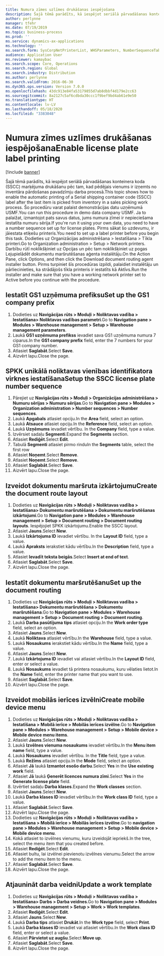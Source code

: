 ```yaml
---
title: Numura zīmes uzlīmes drukāšanas iespējošana
description: Šajā tēmā parādīts, kā iespējot seriālā pārvadāšanas konteinera koda (SSCC) marķējuma drukāšanu pēc tam, kad pēdējais vienums ir izņemts no inventāra pārdošanas pavadzīmju darba procesā.
author: perlynne
manager: tfehr
ms.date: 07/19/2019
ms.topic: business-process
ms.prod: ''
ms.service: dynamics-ax-applications
ms.technology: ''
ms.search.form: SysCorpNetPrinterList, WHSParameters, NumberSequenceTableListPage, NumberSequenceDetails, WHSDocumentRoutingLayout, WHSDocumentRouting, WHSRFMenuItem, WHSRFMenu, WHSWorkTemplateTable
audience: Application User
ms.reviewer: kamaybac
ms.search.scope: Core, Operations
ms.search.region: Global
ms.search.industry: Distribution
ms.author: perlynne
ms.search.validFrom: 2016-06-30
ms.dyn365.ops.version: Version 7.0.0
ms.openlocfilehash: 43dc913e84fa53179855d7ab8dbbf4d179e2cc63
ms.sourcegitcommit: 8a2127c5af6cdbda30ccc1f9bef9bd4ab61e9e50
ms.translationtype: HT
ms.contentlocale: lv-LV
ms.lasthandoff: 05/18/2020
ms.locfileid: "3383048"
---
```

# <a name="enable-license-plate-label-printing"></a><span data-ttu-id="dfff1-103">Numura zīmes uzlīmes drukāšanas iespējošana</span><span class="sxs-lookup"><span data-stu-id="dfff1-103">Enable license plate label printing</span></span>

[!include [banner](../../includes/banner.md)]

<span data-ttu-id="dfff1-104">Šajā tēmā parādīts, kā iespējot seriālā pārvadāšanas konteinera koda (SSCC) marķējuma drukāšanu pēc tam, kad pēdējais vienums ir izņemts no inventāra pārdošanas pavadzīmju darba procesā.</span><span class="sxs-lookup"><span data-stu-id="dfff1-104">This topic shows how to enable the automatic printing of a Serial shipping container code (SSCC) label after the last item is picked from inventory in a sales picking work process.</span></span> <span data-ttu-id="dfff1-105">Šo procedūru varat palaist demonstrācijas datu uzņēmumā USMF.</span><span class="sxs-lookup"><span data-stu-id="dfff1-105">You can run this procedure in demo data company USMF.</span></span> <span data-ttu-id="dfff1-106">Ja to palaižat, izmantojot pats savus datus, jums numura zīmei ir nepieciešama iestatīta numuru sērija.</span><span class="sxs-lookup"><span data-stu-id="dfff1-106">If you're run it using your own data, you need to have a number sequence set up for license plates.</span></span> <span data-ttu-id="dfff1-107">Pirms sākat šo uzdevumu, ir jāiestata etiķešu printeris.</span><span class="sxs-lookup"><span data-stu-id="dfff1-107">You need to set up a label printer before you begin this task.</span></span> <span data-ttu-id="dfff1-108">Dodieties uz Organizācijas administrēšana > Iestatīšana > Tīkla printeri.</span><span class="sxs-lookup"><span data-stu-id="dfff1-108">Go to Organization administration > Setup > Network printers.</span></span> <span data-ttu-id="dfff1-109">Darbību rūtī noklikšķiniet uz Opcijas un pēc tam noklikšķiniet uz pogas Lejupielādēt dokumentu maršrutēšanas aģenta instalētāju.</span><span class="sxs-lookup"><span data-stu-id="dfff1-109">On the Action Pane, click Options, and then click the Download document routing agent installer button.</span></span> <span data-ttu-id="dfff1-110">Pirms turpiniet šīs procedūras izpildi, palaidiet instalētāju un pārliecinieties, ka strādājošs tīkla printeris ir iestatīts kā Aktīvs.</span><span class="sxs-lookup"><span data-stu-id="dfff1-110">Run the installer and make sure that you have a working network printer set to Active before you continue with the procedure.</span></span>


## <a name="set-up-the-gs1-company-prefix"></a><span data-ttu-id="dfff1-111">Iestatīt GS1 uzņēmuma prefiksu</span><span class="sxs-lookup"><span data-stu-id="dfff1-111">Set up the GS1 company prefix</span></span>
1. <span data-ttu-id="dfff1-112">Dodieties uz **Navigācijas rūts > Moduļi > Noliktavas vadība > Iestatīšana> Noliktavas vadības parametri**.</span><span class="sxs-lookup"><span data-stu-id="dfff1-112">Go to **Navigation pane > Modules > Warehouse management > Setup > Warehouse management parameters**.</span></span>
2. <span data-ttu-id="dfff1-113">Laukā **GS1 uzņēmuma prefikss** ievadiet sava GS1 uzņēmuma numura 7 ciparus.</span><span class="sxs-lookup"><span data-stu-id="dfff1-113">In the **GS1 company prefix** field, enter the 7 numbers for your GS1 company number.</span></span>
3. <span data-ttu-id="dfff1-114">Atlasiet **Saglabāt**.</span><span class="sxs-lookup"><span data-stu-id="dfff1-114">Select **Save**.</span></span>
4. <span data-ttu-id="dfff1-115">Aizvērt lapu.</span><span class="sxs-lookup"><span data-stu-id="dfff1-115">Close the page.</span></span>

## <a name="setup-the-sscc-license-plate-number-sequence"></a><span data-ttu-id="dfff1-116">SPKK unikālā noliktavas vienības identifikatora virknes iestatīšana</span><span class="sxs-lookup"><span data-stu-id="dfff1-116">Setup the SSCC license plate number sequence</span></span>
1. <span data-ttu-id="dfff1-117">Pārejiet uz **Navigācijas rūts > Moduļi > Organizācijas administrēšana > Numuru sērijas > Numuru sērijas**.</span><span class="sxs-lookup"><span data-stu-id="dfff1-117">Go to **Navigation pane > Modules > Organization administration > Number sequences > Number sequences**.</span></span>
2. <span data-ttu-id="dfff1-118">Laukā **Apgabals** atlasiet opciju.</span><span class="sxs-lookup"><span data-stu-id="dfff1-118">In the **Area** field, select an option.</span></span>
3. <span data-ttu-id="dfff1-119">Laukā **Atsauce** atlasiet opciju.</span><span class="sxs-lookup"><span data-stu-id="dfff1-119">In the **Reference** field, select an option.</span></span>
4. <span data-ttu-id="dfff1-120">Laukā **Uzņēmums** ievadiet vērtību. </span><span class="sxs-lookup"><span data-stu-id="dfff1-120">In the **Company** field, type a value.</span></span>
5. <span data-ttu-id="dfff1-121">Izvērsiet sadaļu **Segmenti**.</span><span class="sxs-lookup"><span data-stu-id="dfff1-121">Expand the **Segments** section.</span></span>
6. <span data-ttu-id="dfff1-122">Atlasiet **Rediģēt**.</span><span class="sxs-lookup"><span data-stu-id="dfff1-122">Select **Edit**.</span></span>
7. <span data-ttu-id="dfff1-123">Tabulā **Segmenti** atlasiet pirmo rindu</span><span class="sxs-lookup"><span data-stu-id="dfff1-123">In the **Segments** table, select the first row</span></span>
8. <span data-ttu-id="dfff1-124">Atlasiet **Noņemt**.</span><span class="sxs-lookup"><span data-stu-id="dfff1-124">Select **Remove**.</span></span>
9. <span data-ttu-id="dfff1-125">Atlasiet **Noņemt**.</span><span class="sxs-lookup"><span data-stu-id="dfff1-125">Select **Remove**.</span></span>
10. <span data-ttu-id="dfff1-126">Atlasiet **Saglabāt**.</span><span class="sxs-lookup"><span data-stu-id="dfff1-126">Select **Save**.</span></span>
11. <span data-ttu-id="dfff1-127">Aizvērt lapu.</span><span class="sxs-lookup"><span data-stu-id="dfff1-127">Close the page.</span></span>

## <a name="create-the-document-route-layout"></a><span data-ttu-id="dfff1-128">Izveidot dokumentu maršruta izkārtojumu</span><span class="sxs-lookup"><span data-stu-id="dfff1-128">Create the document route layout</span></span>
1. <span data-ttu-id="dfff1-129">Dodieties uz **Navigācijas rūts > Moduļi > Noliktavas vadība > Iestatīšana> Dokumentu maršrutēšana > Dokumentu maršrutēšanas izkārtojumi**.</span><span class="sxs-lookup"><span data-stu-id="dfff1-129">Go to **Navigation pane > Modules > Warehouse management > Setup > Document routing > Document routing layouts**.</span></span> <span data-ttu-id="dfff1-130">Iespējojiet SPKK izkārtojumu.</span><span class="sxs-lookup"><span data-stu-id="dfff1-130">Enable the SSCC layout.</span></span>  
2. <span data-ttu-id="dfff1-131">Atlasiet **Jauns**.</span><span class="sxs-lookup"><span data-stu-id="dfff1-131">Select **New**.</span></span>
3. <span data-ttu-id="dfff1-132">Laukā **Izkārtojuma ID** ievadiet vērtību. </span><span class="sxs-lookup"><span data-stu-id="dfff1-132">In the **Layout ID** field, type a value.</span></span>
4. <span data-ttu-id="dfff1-133">Laukā **Apraksts** ierakstiet kādu vērtību.</span><span class="sxs-lookup"><span data-stu-id="dfff1-133">In the **Description** field, type a value.</span></span>
5. <span data-ttu-id="dfff1-134">Atlasiet **Ievadīt teksta beigās**.</span><span class="sxs-lookup"><span data-stu-id="dfff1-134">Select **Insert at end of text**.</span></span>
6. <span data-ttu-id="dfff1-135">Atlasiet **Saglabāt**.</span><span class="sxs-lookup"><span data-stu-id="dfff1-135">Select **Save**.</span></span>
7. <span data-ttu-id="dfff1-136">Aizvērt lapu.</span><span class="sxs-lookup"><span data-stu-id="dfff1-136">Close the page.</span></span>

## <a name="set-up-the-document-routing"></a><span data-ttu-id="dfff1-137">Iestatīt dokumentu maršrutēšanu</span><span class="sxs-lookup"><span data-stu-id="dfff1-137">Set up the document routing</span></span>
1. <span data-ttu-id="dfff1-138">Dodieties uz **Navigācijas rūts > Moduļi > Noliktavas vadība > Iestatīšana> Dokumentu maršrutēšana > Dokumentu maršrutēšana**.</span><span class="sxs-lookup"><span data-stu-id="dfff1-138">Go to **Navigation pane > Modules > Warehouse management > Setup > Document routing > Document routing**.</span></span>
2. <span data-ttu-id="dfff1-139">Laukā **Darba pasūtījuma tips** atlasiet opciju.</span><span class="sxs-lookup"><span data-stu-id="dfff1-139">In the **Work order type** field, select an option.</span></span>
3. <span data-ttu-id="dfff1-140">Atlasiet **Jauns**.</span><span class="sxs-lookup"><span data-stu-id="dfff1-140">Select **New**.</span></span>
4. <span data-ttu-id="dfff1-141">Laukā **Noliktava** atlasiet vērtību.</span><span class="sxs-lookup"><span data-stu-id="dfff1-141">In the **Warehouse** field, type a value.</span></span>
5. <span data-ttu-id="dfff1-142">Laukā **Nosaukums** ierakstiet kādu vērtību.</span><span class="sxs-lookup"><span data-stu-id="dfff1-142">In the **Name** field, type a value.</span></span>
6. <span data-ttu-id="dfff1-143">Atlasiet **Jauns**.</span><span class="sxs-lookup"><span data-stu-id="dfff1-143">Select **New**.</span></span>
7. <span data-ttu-id="dfff1-144">Laukā **Izkārtojuma ID** ievadiet vai atlasiet vērtību.</span><span class="sxs-lookup"><span data-stu-id="dfff1-144">In the **Layout ID** field, enter or select a value.</span></span>
8. <span data-ttu-id="dfff1-145">Laukā **Nosaukums** ievadiet tā printera nosaukumu, kuru vēlaties lietot.</span><span class="sxs-lookup"><span data-stu-id="dfff1-145">In the **Name** field, enter the printer name that you want to use.</span></span>
9. <span data-ttu-id="dfff1-146">Atlasiet **Saglabāt**.</span><span class="sxs-lookup"><span data-stu-id="dfff1-146">Select **Save**.</span></span>
10. <span data-ttu-id="dfff1-147">Aizvērt lapu.</span><span class="sxs-lookup"><span data-stu-id="dfff1-147">Close the page.</span></span>

## <a name="create-mobile-device-menu"></a><span data-ttu-id="dfff1-148">Izveidot mobilās ierīces izvēlni</span><span class="sxs-lookup"><span data-stu-id="dfff1-148">Create mobile device menu</span></span>
1. <span data-ttu-id="dfff1-149">Dodieties uz **Navigācijas rūts > Moduļi > Noliktavas vadība > Iestatīšana > Mobilā ierīce > Mobilās ierīces izvēlne**.</span><span class="sxs-lookup"><span data-stu-id="dfff1-149">Go to **Navigation pane > Modules > Warehouse management > Setup > Mobile device > Mobile device menu items**.</span></span>
2. <span data-ttu-id="dfff1-150">Atlasiet **Jauns**.</span><span class="sxs-lookup"><span data-stu-id="dfff1-150">Select **New**.</span></span>
3. <span data-ttu-id="dfff1-151">Laukā **Izvēlnes vienuma nosaukums** ievadiet vērtību.</span><span class="sxs-lookup"><span data-stu-id="dfff1-151">In the **Menu item name** field, type a value.</span></span>
4. <span data-ttu-id="dfff1-152">Laukā **Nosaukums** ievadiet vērtību. </span><span class="sxs-lookup"><span data-stu-id="dfff1-152">In the **Title** field, type a value.</span></span>
5. <span data-ttu-id="dfff1-153">Laukā **Režīms** atlasiet opciju.</span><span class="sxs-lookup"><span data-stu-id="dfff1-153">In the **Mode** field, select an option.</span></span>
6. <span data-ttu-id="dfff1-154">Atlasiet **Jā** laukā **Izmantot esošo darbu**.</span><span class="sxs-lookup"><span data-stu-id="dfff1-154">Select **Yes** in the **Use existing work** field.</span></span>
7. <span data-ttu-id="dfff1-155">Atlasiet **Jā** laukā **Ģenerēt licences numura zīmi**.</span><span class="sxs-lookup"><span data-stu-id="dfff1-155">Select **Yes** in the **Generate license plate** field.</span></span>
8. <span data-ttu-id="dfff1-156">Izvērtiet sadaļu **Darba klases**.</span><span class="sxs-lookup"><span data-stu-id="dfff1-156">Expand the **Work classes** section.</span></span>
9. <span data-ttu-id="dfff1-157">Atlasiet **Jauns**.</span><span class="sxs-lookup"><span data-stu-id="dfff1-157">Select **New**.</span></span>
10. <span data-ttu-id="dfff1-158">Laukā **Darba klases ID** ievadiet vērtību.</span><span class="sxs-lookup"><span data-stu-id="dfff1-158">In the **Work class ID** field, type a value.</span></span>
11. <span data-ttu-id="dfff1-159">Atlasiet **Saglabāt**.</span><span class="sxs-lookup"><span data-stu-id="dfff1-159">Select **Save**.</span></span>
12. <span data-ttu-id="dfff1-160">Aizvērt lapu.</span><span class="sxs-lookup"><span data-stu-id="dfff1-160">Close the page.</span></span>
13. <span data-ttu-id="dfff1-161">Dodieties uz **Navigācijas rūts > Moduļi > Noliktavas vadība > Iestatīšana > Mobilā ierīce > Mobilās ierīces izvēlne**.</span><span class="sxs-lookup"><span data-stu-id="dfff1-161">Go to **navigation pane > Modules > Warehouse management > Setup > Mobile device > Mobile device menu**.</span></span>
14. <span data-ttu-id="dfff1-162">Kokā atlasiet to izvēlnes vienumu, kuru izveidojāt iepriekš.</span><span class="sxs-lookup"><span data-stu-id="dfff1-162">In the tree, select the menu item that you created before.</span></span>
15. <span data-ttu-id="dfff1-163">Atlasiet **Rediģēt**.</span><span class="sxs-lookup"><span data-stu-id="dfff1-163">Select **Edit**.</span></span>
16. <span data-ttu-id="dfff1-164">Atlasiet bultu, lai izvēlnei pievienotu izvēlnes vienumu.</span><span class="sxs-lookup"><span data-stu-id="dfff1-164">Select the arrow to add the menu item to the menu.</span></span>
17. <span data-ttu-id="dfff1-165">Atlasiet **Saglabāt**.</span><span class="sxs-lookup"><span data-stu-id="dfff1-165">Select **Save**.</span></span>
18. <span data-ttu-id="dfff1-166">Aizvērt lapu.</span><span class="sxs-lookup"><span data-stu-id="dfff1-166">Close the page.</span></span>

## <a name="update-a-work-template"></a><span data-ttu-id="dfff1-167">Atjaunināt darba veidni</span><span class="sxs-lookup"><span data-stu-id="dfff1-167">Update a work template</span></span>
1. <span data-ttu-id="dfff1-168">Dodieties uz **Navigācijas rūts > Moduļi > Noliktavas vadība > Iestatīšana> Darbs > Darba veidnes**.</span><span class="sxs-lookup"><span data-stu-id="dfff1-168">Go to **Navigation pane > Modules > Warehouse management > Setup > Work > Work templates**.</span></span>
2. <span data-ttu-id="dfff1-169">Atlasiet **Rediģēt**.</span><span class="sxs-lookup"><span data-stu-id="dfff1-169">Select **Edit**.</span></span>
3. <span data-ttu-id="dfff1-170">Atlasiet **Jauns**.</span><span class="sxs-lookup"><span data-stu-id="dfff1-170">Select **New**.</span></span>
4. <span data-ttu-id="dfff1-171">Laukā **Darba tips** atlasiet **Drukāt**.</span><span class="sxs-lookup"><span data-stu-id="dfff1-171">In the **Work type** field, select **Print**.</span></span>
5. <span data-ttu-id="dfff1-172">Laukā **Darba klases ID** ievadiet vai atlasiet vērtību.</span><span class="sxs-lookup"><span data-stu-id="dfff1-172">In the **Work class ID** field, enter or select a value.</span></span>
6. <span data-ttu-id="dfff1-173">Atlasiet **Pārvietot uz augšu**.</span><span class="sxs-lookup"><span data-stu-id="dfff1-173">Select **Move up**.</span></span>
7. <span data-ttu-id="dfff1-174">Atlasiet **Saglabāt**.</span><span class="sxs-lookup"><span data-stu-id="dfff1-174">Select **Save**.</span></span>
8. <span data-ttu-id="dfff1-175">Aizvērt lapu.</span><span class="sxs-lookup"><span data-stu-id="dfff1-175">Close the page.</span></span>

